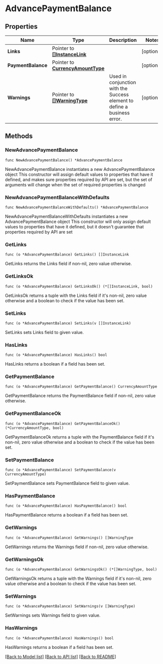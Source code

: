 # AdvancePaymentBalance

## Properties

Name | Type | Description | Notes
------------ | ------------- | ------------- | -------------
**Links** | Pointer to [**[]InstanceLink**](InstanceLink.md) |  | [optional] 
**PaymentBalance** | Pointer to [**CurrencyAmountType**](CurrencyAmountType.md) |  | [optional] 
**Warnings** | Pointer to [**[]WarningType**](WarningType.md) | Used in conjunction with the Success element to define a business error. | [optional] 

## Methods

### NewAdvancePaymentBalance

`func NewAdvancePaymentBalance() *AdvancePaymentBalance`

NewAdvancePaymentBalance instantiates a new AdvancePaymentBalance object
This constructor will assign default values to properties that have it defined,
and makes sure properties required by API are set, but the set of arguments
will change when the set of required properties is changed

### NewAdvancePaymentBalanceWithDefaults

`func NewAdvancePaymentBalanceWithDefaults() *AdvancePaymentBalance`

NewAdvancePaymentBalanceWithDefaults instantiates a new AdvancePaymentBalance object
This constructor will only assign default values to properties that have it defined,
but it doesn't guarantee that properties required by API are set

### GetLinks

`func (o *AdvancePaymentBalance) GetLinks() []InstanceLink`

GetLinks returns the Links field if non-nil, zero value otherwise.

### GetLinksOk

`func (o *AdvancePaymentBalance) GetLinksOk() (*[]InstanceLink, bool)`

GetLinksOk returns a tuple with the Links field if it's non-nil, zero value otherwise
and a boolean to check if the value has been set.

### SetLinks

`func (o *AdvancePaymentBalance) SetLinks(v []InstanceLink)`

SetLinks sets Links field to given value.

### HasLinks

`func (o *AdvancePaymentBalance) HasLinks() bool`

HasLinks returns a boolean if a field has been set.

### GetPaymentBalance

`func (o *AdvancePaymentBalance) GetPaymentBalance() CurrencyAmountType`

GetPaymentBalance returns the PaymentBalance field if non-nil, zero value otherwise.

### GetPaymentBalanceOk

`func (o *AdvancePaymentBalance) GetPaymentBalanceOk() (*CurrencyAmountType, bool)`

GetPaymentBalanceOk returns a tuple with the PaymentBalance field if it's non-nil, zero value otherwise
and a boolean to check if the value has been set.

### SetPaymentBalance

`func (o *AdvancePaymentBalance) SetPaymentBalance(v CurrencyAmountType)`

SetPaymentBalance sets PaymentBalance field to given value.

### HasPaymentBalance

`func (o *AdvancePaymentBalance) HasPaymentBalance() bool`

HasPaymentBalance returns a boolean if a field has been set.

### GetWarnings

`func (o *AdvancePaymentBalance) GetWarnings() []WarningType`

GetWarnings returns the Warnings field if non-nil, zero value otherwise.

### GetWarningsOk

`func (o *AdvancePaymentBalance) GetWarningsOk() (*[]WarningType, bool)`

GetWarningsOk returns a tuple with the Warnings field if it's non-nil, zero value otherwise
and a boolean to check if the value has been set.

### SetWarnings

`func (o *AdvancePaymentBalance) SetWarnings(v []WarningType)`

SetWarnings sets Warnings field to given value.

### HasWarnings

`func (o *AdvancePaymentBalance) HasWarnings() bool`

HasWarnings returns a boolean if a field has been set.


[[Back to Model list]](../README.md#documentation-for-models) [[Back to API list]](../README.md#documentation-for-api-endpoints) [[Back to README]](../README.md)


